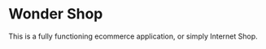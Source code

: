 Wonder Shop
==============================
This is a fully functioning ecommerce application, or simply Internet Shop.